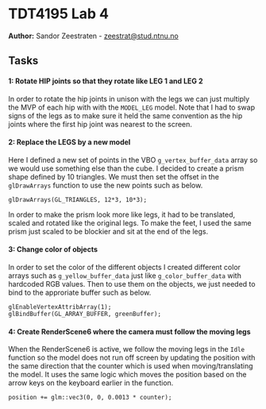 TDT4195 Lab 4 
=============
**Author:** Sandor Zeestraten - zeestrat@stud.ntnu.no

Tasks
-----
#### 1: Rotate HIP joints so that they rotate like LEG 1 and LEG 2

In order to rotate the hip joints in unison with the legs we can just multiply the MVP of each hip with with the `MODEL_LEG` model. Note that I had to swap signs of the legs as to make sure it held the same convention as the hip joints where the first hip joint was nearest to the screen.

#### 2: Replace the LEGS by a new model

Here I defined a new set of points in the VBO `g_vertex_buffer_data` array so we would use something else than the cube.
I decided to create a prism shape defined by 10 triangles. We must then set the offset in the `glDrawArrays` function to use the new points such as below.

```
glDrawArrays(GL_TRIANGLES, 12*3, 10*3);
```

In order to make the prism look more like legs, it had to be translated, scaled and rotated like the original legs.
To make the feet, I used the same prism just scaled to be blockier and sit at the end of the legs.

#### 3: Change color of objects
In order to set the color of the different objects I created different color arrays such as `g_yellow_buffer_data` just like `g_color_buffer_data` with hardcoded RGB values. Then to use them on the objects, we just needed to bind to the approriate buffer such as below.

```
glEnableVertexAttribArray(1);
glBindBuffer(GL_ARRAY_BUFFER, greenBuffer);
```

#### 4: Create RenderScene6 where the camera must follow the moving legs
When the RenderScene6 is active, we follow the moving legs in the `Idle` function so the model does not run off screen by updating the position with the same direction that the counter which is used when moving/translating the model. It uses the same logic which moves the position based on the arrow keys on the keyboard earlier in the function.

```
position += glm::vec3(0, 0, 0.0013 * counter);
```
